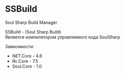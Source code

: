 # SSBuild
Soul Sharp Build Manager


SSBuild - (Soul Sharp Build)	
Является компилятором управляемого кода SoulSharp
 
 
 
 
Зависимости:
 - NET.Core		- 4.6
 - Rc.Core		- 7.5
 - Soul.Core	- 1.0
